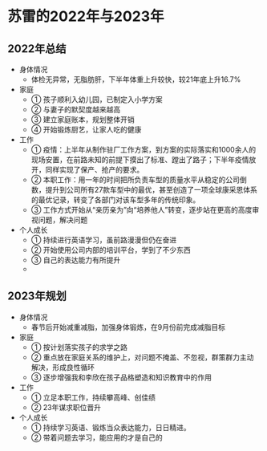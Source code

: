 # 苏雷的2022年与2023年

## 2022年总结

- 身体情况
  - 体检无异常，无脂肪肝，下半年体重上升较快，较21年底上升16.7%
- 家庭
  - ①	孩子顺利入幼儿园，已制定入小学方案
  - ②	与妻子的默契度越来越高
  - ③	建立家庭账本，规划整体开销
  - ④	开始锻炼厨艺，让家人吃的健康 
- 工作
  - ①	疫情：上半年从制作驻厂工作方案，到方案的实际落实和1000余人的现场安置，在前路未知的前提下摸出了标准、蹚出了路子；下半年疫情放开，同样实现了保产、抢产的要求。
  - ②	本职工作：用一年的时间把所负责车型的质量水平从稳定的公司倒数，提升到公司所有27款车型中的最优，甚至创造了一项全球康采恩体系的最优记录，转变了各部门对该车型多年的传统印象。
  - ③	工作方式开始从“亲历亲为”向“培养他人”转变，逐步站在更高的高度审视问题，解决问题
- 个人成长
  - ①	持续进行英语学习，虽前路漫漫但仍在奋进
  - ②	开始使用公司内部的培训平台，学到了不少东西
  - ③	自己的表达能力有所提升
  - 
## 2023年规划

- 身体情况
  - 春节后开始减重减脂，加强身体锻炼，在9月份前完成减脂目标
- 家庭
  - ①	按计划落实孩子的求学之路
  - ②	重点放在家庭关系的维护上，对问题不掩盖、不忽视，群策群力主动解决，形成良性循环
  - ③	逐步增强我和李欣在孩子品格塑造和知识教育中的作用
- 工作
  - ①	立足本职工作，持续攀高峰、创佳绩
  - ②	23年谋求职位晋升
- 个人成长
  - ①	持续学习英语、锻炼当众表达能力，日日精进。
  - ②	带着问题去学习，能应用的才是自己的
